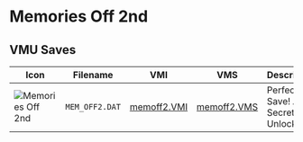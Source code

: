 # Memories Off 2nd

## VMU Saves

| Icon | Filename | VMI | VMS | Description |
|------|----------|-----|-----|-------------|
| ![Memories Off 2nd](../icons/MEM_OFF2.DAT.GIF) | `MEM_OFF2.DAT` | [memoff2.VMI](memoff2.VMI) | [memoff2.VMS](memoff2.VMS) | Perfect Save! All Secret Unlocked!
